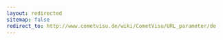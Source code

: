 ```yaml
---
layout: redirected
sitemap: false
redirect_to: http://www.cometvisu.de/wiki/CometVisu/URL_parameter/de
---
```


